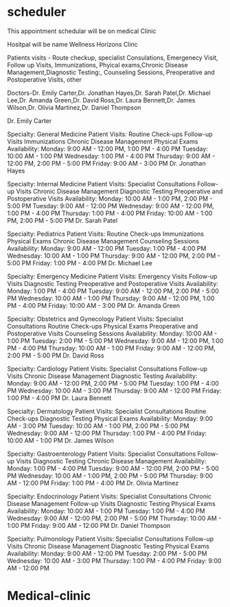 # scheduler

This appointment schedular will be on medical Clinic

Hositpal will be name  Wellness Horizons Clinc

Patients visits - Route checkup, specialist Consulations, Emergenecy Visit, Follow up Visits, Immunizations,  Phyical exams,Chronic Disease Management,Diagnostic Testing:, Counseling Sessions, Preoperative and Postoperative Visits, other

Doctors-Dr. Emily Carter,Dr. Jonathan Hayes,Dr. Sarah Patel,Dr. Michael Lee,Dr. Amanda Green,Dr. David Ross,Dr. Laura Bennett,Dr. James Wilson,Dr. Olivia Martinez,Dr. Daniel Thompson

Dr. Emily Carter

Specialty: General Medicine
Patient Visits:
Routine Check-ups
Follow-up Visits
Immunizations
Chronic Disease Management
Physical Exams
Availability:
Monday: 9:00 AM - 12:00 PM, 1:00 PM - 4:00 PM
Tuesday: 10:00 AM - 1:00 PM
Wednesday: 1:00 PM - 4:00 PM
Thursday: 9:00 AM - 12:00 PM, 2:00 PM - 5:00 PM
Friday: 9:00 AM - 3:00 PM
Dr. Jonathan Hayes

Specialty: Internal Medicine
Patient Visits:
Specialist Consultations
Follow-up Visits
Chronic Disease Management
Diagnostic Testing
Preoperative and Postoperative Visits
Availability:
Monday: 10:00 AM - 1:00 PM, 2:00 PM - 5:00 PM
Tuesday: 9:00 AM - 12:00 PM
Wednesday: 9:00 AM - 12:00 PM, 1:00 PM - 4:00 PM
Thursday: 1:00 PM - 4:00 PM
Friday: 10:00 AM - 1:00 PM, 2:00 PM - 5:00 PM
Dr. Sarah Patel

Specialty: Pediatrics
Patient Visits:
Routine Check-ups
Immunizations
Physical Exams
Chronic Disease Management
Counseling Sessions
Availability:
Monday: 9:00 AM - 12:00 PM
Tuesday: 1:00 PM - 4:00 PM
Wednesday: 10:00 AM - 1:00 PM
Thursday: 9:00 AM - 12:00 PM, 2:00 PM - 5:00 PM
Friday: 1:00 PM - 4:00 PM
Dr. Michael Lee

Specialty: Emergency Medicine
Patient Visits:
Emergency Visits
Follow-up Visits
Diagnostic Testing
Preoperative and Postoperative Visits
Availability:
Monday: 1:00 PM - 4:00 PM
Tuesday: 9:00 AM - 12:00 PM, 2:00 PM - 5:00 PM
Wednesday: 10:00 AM - 1:00 PM
Thursday: 9:00 AM - 12:00 PM, 1:00 PM - 4:00 PM
Friday: 10:00 AM - 3:00 PM
Dr. Amanda Green

Specialty: Obstetrics and Gynecology
Patient Visits:
Specialist Consultations
Routine Check-ups
Physical Exams
Preoperative and Postoperative Visits
Counseling Sessions
Availability:
Monday: 10:00 AM - 1:00 PM
Tuesday: 2:00 PM - 5:00 PM
Wednesday: 9:00 AM - 12:00 PM, 1:00 PM - 4:00 PM
Thursday: 10:00 AM - 1:00 PM
Friday: 9:00 AM - 12:00 PM, 2:00 PM - 5:00 PM
Dr. David Ross

Specialty: Cardiology
Patient Visits:
Specialist Consultations
Follow-up Visits
Chronic Disease Management
Diagnostic Testing
Availability:
Monday: 9:00 AM - 12:00 PM, 2:00 PM - 5:00 PM
Tuesday: 1:00 PM - 4:00 PM
Wednesday: 10:00 AM - 3:00 PM
Thursday: 9:00 AM - 12:00 PM
Friday: 1:00 PM - 4:00 PM
Dr. Laura Bennett

Specialty: Dermatology
Patient Visits:
Specialist Consultations
Routine Check-ups
Diagnostic Testing
Physical Exams
Availability:
Monday: 9:00 AM - 3:00 PM
Tuesday: 10:00 AM - 1:00 PM, 2:00 PM - 5:00 PM
Wednesday: 9:00 AM - 12:00 PM
Thursday: 1:00 PM - 4:00 PM
Friday: 10:00 AM - 1:00 PM
Dr. James Wilson

Specialty: Gastroenterology
Patient Visits:
Specialist Consultations
Follow-up Visits
Diagnostic Testing
Chronic Disease Management
Availability:
Monday: 1:00 PM - 4:00 PM
Tuesday: 9:00 AM - 12:00 PM, 2:00 PM - 5:00 PM
Wednesday: 10:00 AM - 1:00 PM, 2:00 PM - 5:00 PM
Thursday: 9:00 AM - 12:00 PM
Friday: 1:00 PM - 4:00 PM
Dr. Olivia Martinez

Specialty: Endocrinology
Patient Visits:
Specialist Consultations
Chronic Disease Management
Follow-up Visits
Diagnostic Testing
Physical Exams
Availability:
Monday: 10:00 AM - 1:00 PM
Tuesday: 1:00 PM - 4:00 PM
Wednesday: 9:00 AM - 12:00 PM, 2:00 PM - 5:00 PM
Thursday: 10:00 AM - 1:00 PM
Friday: 9:00 AM - 12:00 PM
Dr. Daniel Thompson

Specialty: Pulmonology
Patient Visits:
Specialist Consultations
Follow-up Visits
Chronic Disease Management
Diagnostic Testing
Physical Exams
Availability:
Monday: 9:00 AM - 12:00 PM
Tuesday: 2:00 PM - 5:00 PM
Wednesday: 10:00 AM - 3:00 PM
Thursday: 1:00 PM - 4:00 PM
Friday: 9:00 AM - 12:00 PM



# Medical-clinic
